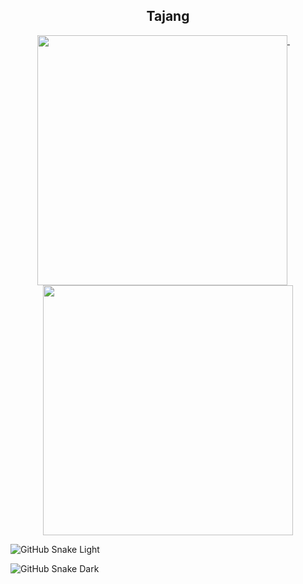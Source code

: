 <h2 align="center">Tajang</h2>

<p align="center">
  <a href="#">
    <img width="400" align="top" src="https://gist.githubusercontent.com/TajangSec/df4cbfee624290a86799b884b5b1527a/raw/left.svg" />
  </a>
  &emsp;
  <a href="#">
    <img width="400" align="top" src="https://gist.githubusercontent.com/TajangSec/df4cbfee624290a86799b884b5b1527a/raw/right.svg" />
  </a>
</p>

![GitHub Snake Light](https://gist.githubusercontent.com/TajangSec/df4cbfee624290a86799b884b5b1527a/raw/github-snake.svg#gh-light-mode-only)

![GitHub Snake Dark](https://gist.githubusercontent.com/TajangSec/df4cbfee624290a86799b884b5b1527a/raw/github-snake-dark.svg#gh-dark-mode-only)
